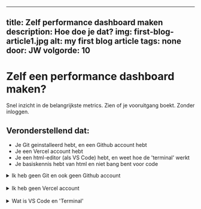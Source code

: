 ---
title:  Zelf performance dashboard maken
description: Hoe doe je dat?
img: first-blog-article1.jpg
alt: my first blog article
tags: none
door: JW
volgorde: 10
------

# Zelf een performance dashboard maken?

Snel inzicht in de belangrijkste metrics. Zien of je vooruitgang boekt. Zonder inloggen. 

## Veronderstellend dat:
- Je Git geinstalleerd hebt, en een Github account hebt
- Je een Vercel account hebt
- Je een html-editor (als VS Code) hebt, en weet hoe de 'terminal' werkt
- Je basiskennis hebt van html en niet bang bent voor code


<details class="pl-2 bg-gray-600 rounded-sm">
<summary>Ik heb geen Git en ook geen Github account</summary>

#### Git
Git is versiebeheer software. Als je Git lokaal installeert dan kan gemakkelijker code delen via o.a. Github. Ook kan je relatief makkelijk bestaande Github repositories naar je computer downloaden en alle depencencies installeren. Een Zip-bestand van Github downloaden kan ook, maar dan heb je geen versiebeheer. Als een nieuwe versie beschikbaar is dan moet je de Zip opnieuw downloaden. 

<a href="" target="_blank"  class="underline">Download Git</a>

#### Github
Github is een website waar veel developers en bedrijven hun code (Git repositories) delen. Er staat veel open source software op Github. Developers die open source software beter willen maken gebruiken Git om een repository naar hun computer te downloaden. Lokaal bewerken ze de code en voegen nieuwe functionaliteit toe, of ze fixen bugs. 

Als het lokaal op hun computer naar behoren werkt dan pushen ze het terug naar Github. De eigenaar van de code kan vervolgens de code testen, en na goedkeuren toevoegen aan de centrale codebase.   

Github is meer dan opslag voor code. Je kan Github ook gebruiken om bepaalde acties(Github Actions) te doen. Waaronder code testen en code bundelen. Acties kunnen met een bepaalde frequentie gedaan worden, maar ook bijvoorbeeld nadat code in de centrale codebase gewijzigd is.

*Om een dashboard te maken wat met enige regelmaat geupdate wordt moeten enkele Github Actions ingericht worden. Voor het hosten van het dashboard koppelen we de code/repository aan Vercel*

<a href="" target="_blank" class="underline">Maak een Github account</a>

</details>
<br>
<details class="pl-2 bg-gray-600 rounded-sm">
<summary>Ik heb geen Vercel account</summary>

#### Vercel
Vercel is een bedrijf gespecialiseerd in het hosten van websites. Ze zijn gericht op het webdevelopers die websites bouwen met Javascript APIs en Markdown. 
Vercel heeft een edge netwerk. In meerdere geografische regio's in de wereld worden kopietjes van je website ontsloten. Daardoor is er altijd een van de versies 'dichtbij' en zijn website die gehost worden op Vercel vrij snel. 

*Jouw Vercel account kan gekoppeld worden aan je Github account. Na het updaten van de code en pushen van de code naar Github zorgt de koppeling met Vercel ervoor dat je website direct bijgewerkt wordt.*

<a href="" target="_blank" class="underline">Maak een Vercel account</a>
</details>

<br>
<details class="pl-2 bg-gray-600 rounded-sm">
<summary>Wat is VS Code en 'Terminal'</summary>

#### VS Code
VS Code is kort voor Visual Studio Code. VS Code is een IDE (Intergrated Developer Environment) 

<a href="" target="_blank" class="underline">Maak een Vercel account</a>
</details>

